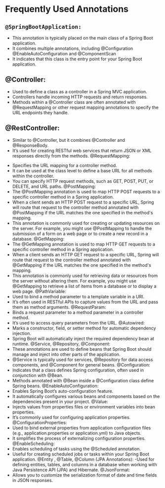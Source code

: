 # Frequently Used Annotations
## `@SpringBootApplication:`
* This annotation is typically placed on the main class of a Spring Boot application.
* It combines multiple annotations, including @Configuration @EnableAutoConfiguration and @ComponentScan
* It indicates that this class is the entry point for your Spring Boot application.
## @Controller:
* Used to define a class as a controller in a Spring MVC application.
* Controllers handle incoming HTTP requests and return responses.
* Methods within a @Controller class are often annotated with @RequestMapping or other request mapping annotations to specify the URL endpoints they handle.
## @RestController:
* Similar to @Controller, but it combines @Controller and @ResponseBody.
* It’s used for creating RESTful web services that return JSON or XML responses directly from the methods.
@RequestMapping:
- Specifies the URL mapping for a controller method.
- It can be used at the class level to define a base URL for all methods within the controller.
- You can specify HTTP request methods, such as GET, POST, PUT, or DELETE, and URL paths.
@PostMapping:
- The @PostMapping annotation is used to map HTTP POST requests to a specific controller method in a Spring application.
- When a client sends an HTTP POST request to a specific URL, Spring will route that request to the controller method annotated with @PostMapping if the URL matches the one specified in the method's mapping.
- This annotation is commonly used for creating or updating resources on the server. For example, you might use @PostMapping to handle the submission of a form on a web page or to create a new record in a database.
@GetMapping:
- The @GetMapping annotation is used to map HTTP GET requests to a specific controller method in a Spring application.
- When a client sends an HTTP GET request to a specific URL, Spring will route that request to the controller method annotated with @GetMapping if the URL matches the one specified in the method's mapping.
- This annotation is commonly used for retrieving data or resources from the server without altering them. For example, you might use @GetMapping to retrieve a list of items from a database or to display a web page.
@PathVariable:
- Used to bind a method parameter to a template variable in a URI.
- It’s often used in RESTful APIs to capture values from the URL and pass them as method arguments.
@RequestParam:
- Binds a request parameter to a method parameter in a controller method.
- It’s used to access query parameters from the URL.
@Autowired:
- Marks a constructor, field, or setter method for automatic dependency injection.
- Spring Boot will automatically inject the required dependency bean at runtime.
@Service, @Repository, @Component:
- These annotations are used to define beans that Spring Boot should manage and inject into other parts of the application.
- @Service is typically used for services, @Repository for data access components, and @Component for general beans.
@Configuration:
- Indicates that a class defines Spring configuration, often used in conjunction with @Bean.
- Methods annotated with @Bean inside a @Configuration class define Spring beans.
@EnableAutoConfiguration:
- Enables Spring Boot’s auto-configuration feature.
- It automatically configures various beans and components based on the dependencies present in your project.
@Value:
- Injects values from properties files or environment variables into bean properties.
- It’s commonly used for configuring application properties.
@ConfigurationProperties:
- Used to bind external properties from application configuration files (e.g., application.properties or application.yml) to Java objects.
- It simplifies the process of externalizing configuration properties.
@EnableScheduling:
- Enables scheduling of tasks using the @Scheduled annotation.
- Useful for creating scheduled jobs or tasks within your Spring Boot application.
@Entity , @Table, @Column (JPA Annotations):
-Used for defining entities, tables, and columns in a database when working with Java Persistence API (JPA) and Hibernate.
@JsonFormat:
- Allows you to customize the serialization format of date and time fields in JSON responses.
